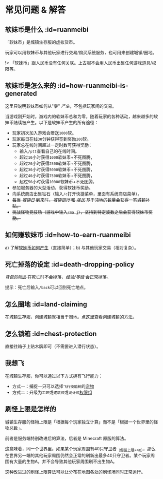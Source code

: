 # 常见问题 & 解答

## 软妹币是什么 :id=ruanmeibi

「软妹币」是城镇生存服的虚拟货币。

玩家可以用软妹币与其他玩家进行交易/购买系统服务，也可用来创建城镇/圈地。

!> 「软妹币」跟人民币没有任何关联。上古服不会用人民币出售任何游戏道具/权限等。

## 软妹币是怎么来的 :id=how-ruanmeibi-is-generated

这里只说明软妹币如何从"零" *产生*，不包括玩家间的交易。

当游戏刚开始时，游戏内的软妹币总和为零。随着玩家的各种活动，越来越多的软妹币陆续被产生。以下是软妹币产生的所有途径：

- 玩家初次加入游戏会赠送`1000`软。
- 玩家每日在线`30`分钟获得签到奖励`200`软。
- 玩家总在线时间超过一定时数可获得奖励：
  - 输入`/ptt`查看自己的在线时间。
  - 超过`10`小时获得`1000`软妹币+不死图腾，
  - 超过`20`小时获得`2500`软妹币+不死图腾，
  - 超过`30`小时获得`5000`软妹币+不死图腾，
  - 超过`40`小时获得`7500`软妹币+不死图腾，
  - 超过`50`小时获得`10000`软妹币+不死图腾，
- 参加服务器的大型活动，获得软妹币奖励。
- 向系统商店出售钻石（输入`/c`打开快捷菜单，里面有系统商店菜单）。
- ~~每当 *城镇日* 到来时，*城镇银行* 和 *居民* 基于领地的数量会获得一笔城镇补贴。~~
- ~~挑战怪物竞技场（游戏中输入`/ma j`），坚持到特定波数之后会获得软妹币奖励。~~

## 如何赚软妹币 :id=how-to-earn-ruanmeibi

a) 了解[软妹币如何产生](#how-ruanmeibi-is-generated)（直接简单）；b) 与其他玩家交易（相对复杂）。

## 死亡掉落的设定 :id=death-dropping-policy

*背包的物品* 在死亡时不会掉落，*经验/等级* 会正常掉落。

提示：死亡后输入`/back`可以回到死亡地点。

## 怎么圈地 :id=land-claiming

在城镇生存服，创建城镇就相当于圈地。点[这里](/plugins/towny.md)查看创建城镇的方法。

## 怎么锁箱 :id=chest-protection

直接往箱子上贴木牌即可（不需要进入潜行状态）。

## 我想飞

在城镇生存服，你可以通过以下方式拥有飞行能力：

- 方式一：捕捉一只可以选择`飞行技能树`的[宠物](/plugins/mypet.md)
- 方式二：升级为`工匠`或`建筑师`或`设计师`[权限组](/welcome/groups.md)

## 刷怪上限是怎样的

城镇生存服的怪物上限是「根据每个玩家独立计算」而不是「根据一个世界里的怪物总数」。

前者是服务端特别改进后的算法，后者是 Minecraft 原版的算法。

这意味着，同一个世界里，如果某个玩家周围有40只守卫者<sub>（假设上限=40）</sub>，那么在世界另一端的其他玩家周围仍然会正常的刷新出最多40只守卫者。某个玩家周围有大量的生物A，并不会导致其他玩家周围刷不出生物A。

这种改进过的刷怪上限算法可以让分布在地图各处的刷怪场同时正常运行。

